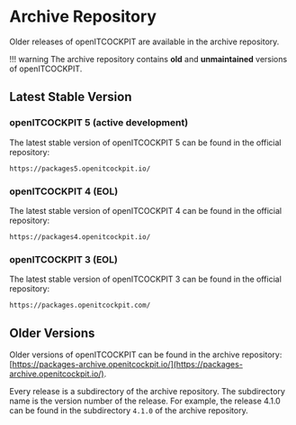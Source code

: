 # Archive Repository

Older releases of openITCOCKPIT are available in the archive repository.

!!! warning
    The archive repository contains **old** and **unmaintained** versions of openITCOCKPIT.

## Latest Stable Version    

### openITCOCKPIT 5 (active development)

The latest stable version of openITCOCKPIT 5 can be found in the official repository:
```
https://packages5.openitcockpit.io/
```

### openITCOCKPIT 4 (EOL)

The latest stable version of openITCOCKPIT 4 can be found in the official repository:
```
https://packages4.openitcockpit.io/
```

### openITCOCKPIT 3 (EOL)

The latest stable version of openITCOCKPIT 3 can be found in the official repository:
```
https://packages.openitcockpit.com/
```

## Older Versions   

Older versions of openITCOCKPIT can be found in the archive repository: [https://packages-archive.openitcockpit.io/](https://packages-archive.openitcockpit.io/).

Every release is a subdirectory of the archive repository. The subdirectory name is the version number of the release. For example, the release 4.1.0 can be found in the subdirectory `4.1.0` of the archive repository.
